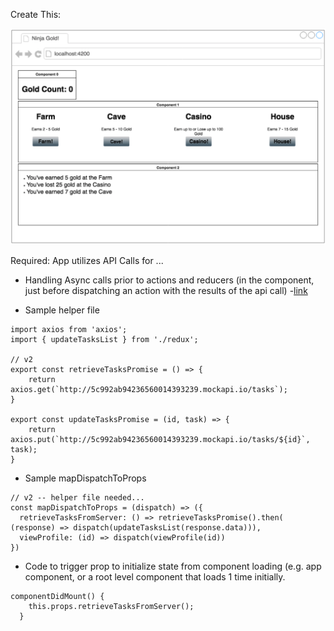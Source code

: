 Create This:

![Ninja Gold Project - Wirerame](./img/ninja_gold_wireframe.png)

Required:
App utilizes API Calls for ...

* Handling Async calls prior to actions and reducers (in the component, just before dispatching an action with the results of the api call) -[link](https://github.com/reduxjs/redux/issues/291)

* Sample helper file

```
import axios from 'axios';
import { updateTasksList } from './redux';

// v2 
export const retrieveTasksPromise = () => {
    return axios.get(`http://5c992ab94236560014393239.mockapi.io/tasks`);
}

export const updateTasksPromise = (id, task) => {
    return axios.put(`http://5c992ab94236560014393239.mockapi.io/tasks/${id}`, task);
}
```

* Sample mapDispatchToProps

```
// v2 -- helper file needed...
const mapDispatchToProps = (dispatch) => ({
  retrieveTasksFromServer: () => retrieveTasksPromise().then( (response) => dispatch(updateTasksList(response.data))),
  viewProfile: (id) => dispatch(viewProfile(id))
})
```

* Code to trigger prop to initialize state from component loading (e.g. app component, or a root level component that loads 1 time initially.

```
componentDidMount() {
    this.props.retrieveTasksFromServer();
  }
```